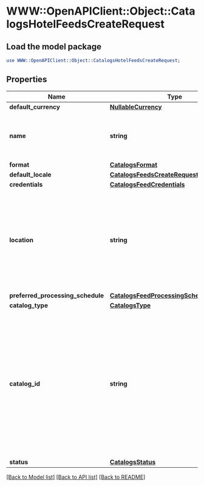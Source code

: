 # WWW::OpenAPIClient::Object::CatalogsHotelFeedsCreateRequest

## Load the model package
```perl
use WWW::OpenAPIClient::Object::CatalogsHotelFeedsCreateRequest;
```

## Properties
Name | Type | Description | Notes
------------ | ------------- | ------------- | -------------
**default_currency** | [**NullableCurrency**](NullableCurrency.md) |  | [optional] 
**name** | **string** | A human-friendly name associated to a given feed. | 
**format** | [**CatalogsFormat**](CatalogsFormat.md) |  | 
**default_locale** | [**CatalogsFeedsCreateRequestDefaultLocale**](CatalogsFeedsCreateRequestDefaultLocale.md) |  | 
**credentials** | [**CatalogsFeedCredentials**](CatalogsFeedCredentials.md) |  | [optional] 
**location** | **string** | The URL where a feed is available for download. This URL is what Pinterest will use to download a feed for processing. | 
**preferred_processing_schedule** | [**CatalogsFeedProcessingSchedule**](CatalogsFeedProcessingSchedule.md) |  | [optional] 
**catalog_type** | [**CatalogsType**](CatalogsType.md) |  | 
**catalog_id** | **string** | Catalog id pertaining to the feed. If not provided, feed will use a default catalog based on type. At the moment a catalog can not have multiple hotel feeds but this will change in the future. | [optional] 
**status** | [**CatalogsStatus**](CatalogsStatus.md) |  | [optional] 

[[Back to Model list]](../README.md#documentation-for-models) [[Back to API list]](../README.md#documentation-for-api-endpoints) [[Back to README]](../README.md)


